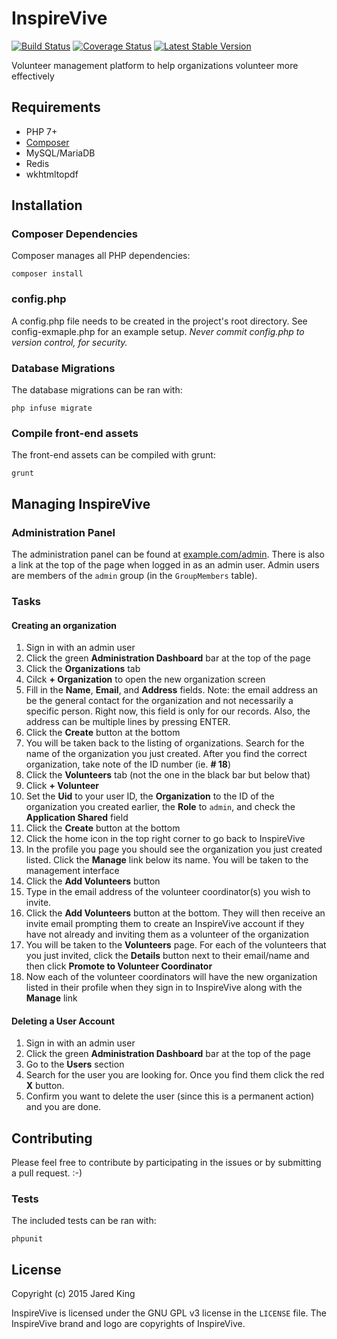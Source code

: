 InspireVive
===========

[![Build Status](https://travis-ci.org/InspireVive/inspirevive.svg?branch=master&style=flat)](https://travis-ci.org/InspireVive/inspirevive)
[![Coverage Status](https://coveralls.io/repos/InspireVive/inspirevive/badge.svg?style=flat)](https://coveralls.io/r/InspireVive/inspirevive)
[![Latest Stable Version](https://poser.pugx.org/InspireVive/inspirevive/v/stable.svg?style=flat)](https://packagist.org/packages/InspireVive/inspirevive)

Volunteer management platform to help organizations volunteer more effectively

## Requirements

- PHP 7+
- [Composer](https://getcomposer.org/)
- MySQL/MariaDB
- Redis
- wkhtmltopdf

## Installation

### Composer Dependencies

Composer manages all PHP dependencies:

	composer install

### config.php

A config.php file needs to be created in the project's root directory. See config-exmaple.php for an example setup. *Never commit config.php to version control, for security.*

### Database Migrations

The database migrations can be ran with:

	php infuse migrate

### Compile front-end assets

The front-end assets can be compiled with grunt:

	grunt

## Managing InspireVive

### Administration Panel

The administration panel can be found at [example.com/admin](http://example.com/admin). There is also a link at the top of the page when logged in as an admin user. Admin users are members of the `admin` group (in the `GroupMembers` table).

### Tasks

#### Creating an organization

1. Sign in with an admin user
2. Click the green **Administration Dashboard** bar at the top of the page
3. Click the **Organizations** tab
4. Cilck **+ Organization** to open the new organization screen
5. Fill in the **Name**, **Email**, and **Address** fields. Note: the email address an be the general contact for the organization and not necessarily a specific person. Right now, this field is only for our records. Also, the address can be multiple lines by pressing ENTER.
6. Click the **Create** button at the bottom
7. You will be taken back to the listing of organizations. Search for the name of the organization you just created. After you find the correct organization, take note of the ID number (ie. **# 18**)
8. Click the **Volunteers** tab (not the one in the black bar but below that)
9. Click **+ Volunteer**
10. Set the **Uid** to your user ID, the **Organization** to the ID of the organization you created earlier, the **Role** to `admin`, and check the **Application Shared** field
11. Click the **Create** button at the bottom
12. Click the home icon in the top right corner to go back to InspireVive
13. In the profile you page you should see the organization you just created listed. Click the **Manage** link below its name. You will be taken to the management interface
14. Click the **Add Volunteers** button
15. Type in the email address of the volunteer coordinator(s) you wish to invite.
16. Click the **Add Volunteers** button at the bottom. They will then receive an invite email prompting them to create an InspireVive account if they have not already and inviting them as a volunteer of the organization
17. You will be taken to the **Volunteers** page. For each of the volunteers that you just invited, click the **Details** button next to their email/name and then click **Promote to Volunteer Coordinator**
18. Now each of the volunteer coordinators will have the new organization listed in their profile when they sign in to InspireVive along with the **Manage** link

#### Deleting a User Account

1. Sign in with an admin user
2. Click the green **Administration Dashboard** bar at the top of the page
3. Go to the **Users** section
4. Search for the user you are looking for. Once you find them click the red **X** button.
5. Confirm you want to delete the user (since this is a permanent action) and you are done.

## Contributing

Please feel free to contribute by participating in the issues or by submitting a pull request. :-)

### Tests

The included tests can be ran with:

	phpunit

## License

Copyright (c) 2015 Jared King

InspireVive is licensed under the GNU GPL v3 license in the `LICENSE` file. The InspireVive brand and logo are copyrights of InspireVive.